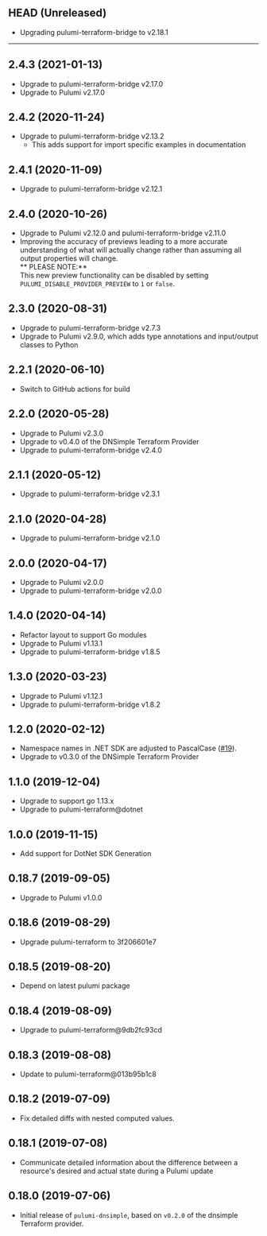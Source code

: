 ## HEAD (Unreleased)
* Upgrading pulumi-terraform-bridge to v2.18.1

---

## 2.4.3 (2021-01-13)
* Upgrade to pulumi-terraform-bridge v2.17.0
* Upgrade to Pulumi v2.17.0

## 2.4.2 (2020-11-24)
* Upgrade to pulumi-terraform-bridge v2.13.2  
  * This adds support for import specific examples in documentation

## 2.4.1 (2020-11-09)
* Upgrade to pulumi-terraform-bridge v2.12.1

## 2.4.0 (2020-10-26)
* Upgrade to Pulumi v2.12.0 and pulumi-terraform-bridge v2.11.0
* Improving the accuracy of previews leading to a more accurate understanding of what will actually change rather than assuming all output properties will change.  
  ** PLEASE NOTE:**  
  This new preview functionality can be disabled by setting `PULUMI_DISABLE_PROVIDER_PREVIEW` to `1` or `false`.

## 2.3.0 (2020-08-31)
* Upgrade to pulumi-terraform-bridge v2.7.3
* Upgrade to Pulumi v2.9.0, which adds type annotations and input/output classes to Python

## 2.2.1 (2020-06-10)
* Switch to GitHub actions for build

## 2.2.0 (2020-05-28)
* Upgrade to Pulumi v2.3.0
* Upgrade to v0.4.0 of the DNSimple Terraform Provider
* Upgrade to pulumi-terraform-bridge v2.4.0

## 2.1.1 (2020-05-12)
* Upgrade to pulumi-terraform-bridge v2.3.1

## 2.1.0 (2020-04-28)
* Upgrade to pulumi-terraform-bridge v2.1.0

## 2.0.0 (2020-04-17)
* Upgrade to Pulumi v2.0.0
* Upgrade to pulumi-terraform-bridge v2.0.0

## 1.4.0 (2020-04-14)

* Refactor layout to support Go modules
* Upgrade to Pulumi v1.13.1
* Upgrade to pulumi-terraform-bridge v1.8.5

## 1.3.0 (2020-03-23)
* Upgrade to Pulumi v1.12.1
* Upgrade to pulumi-terraform-bridge v1.8.2

## 1.2.0 (2020-02-12)
* Namespace names in .NET SDK are adjusted to PascalCase
([#19](https://github.com/pulumi/pulumi-dnsimple/pull/19)).
* Upgrade to v0.3.0 of the DNSimple Terraform Provider

## 1.1.0 (2019-12-04)
* Upgrade to support go 1.13.x
* Upgrade to pulumi-terraform@dotnet

## 1.0.0 (2019-11-15)
* Add support for DotNet SDK Generation

## 0.18.7 (2019-09-05)
* Upgrade to Pulumi v1.0.0

## 0.18.6 (2019-08-29)
* Upgrade pulumi-terraform to 3f206601e7

## 0.18.5 (2019-08-20)
* Depend on latest pulumi package

## 0.18.4 (2019-08-09)
* Upgrade to pulumi-terraform@9db2fc93cd

## 0.18.3 (2019-08-08)
* Update to pulumi-terraform@013b95b1c8

## 0.18.2 (2019-07-09)
* Fix detailed diffs with nested computed values.

## 0.18.1 (2019-07-08)
* Communicate detailed information about the difference between a resource's desired and actual state during a Pulumi update

## 0.18.0 (2019-07-06)
* Initial release of `pulumi-dnsimple`, based on `v0.2.0` of the dnsimple Terraform provider.
